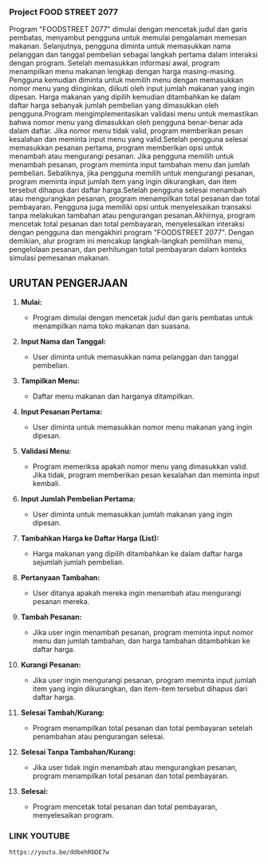 ### Project FOOD STREET 2077

Program "FOODSTREET 2077" dimulai dengan mencetak judul dan garis pembatas, menyambut pengguna untuk memulai pengalaman memesan makanan. Selanjutnya, pengguna diminta untuk memasukkan nama pelanggan dan tanggal pembelian sebagai langkah pertama dalam interaksi dengan program.
Setelah memasukkan informasi awal, program menampilkan menu makanan lengkap dengan harga masing-masing. Pengguna kemudian diminta untuk memilih menu dengan memasukkan nomor menu yang diinginkan, diikuti oleh input jumlah makanan yang ingin dipesan. Harga makanan yang dipilih kemudian ditambahkan ke dalam daftar harga sebanyak jumlah pembelian yang dimasukkan oleh pengguna.Program mengimplementasikan validasi menu untuk memastikan bahwa nomor menu yang dimasukkan oleh pengguna benar-benar ada dalam daftar. Jika nomor menu tidak valid, program memberikan pesan kesalahan dan meminta input menu yang valid.Setelah pengguna selesai memasukkan pesanan pertama, program memberikan opsi untuk menambah atau mengurangi pesanan. Jika pengguna memilih untuk menambah pesanan, program meminta input tambahan menu dan jumlah pembelian. Sebaliknya, jika pengguna memilih untuk mengurangi pesanan, program meminta input jumlah item yang ingin dikurangkan, dan item tersebut dihapus dari daftar harga.Setelah pengguna selesai menambah atau mengurangkan pesanan, program menampilkan total pesanan dan total pembayaran. Pengguna juga memiliki opsi untuk menyelesaikan transaksi tanpa melakukan tambahan atau pengurangan pesanan.Akhirnya, program mencetak total pesanan dan total pembayaran, menyelesaikan interaksi dengan pengguna dan mengakhiri program "FOODSTREET 2077". Dengan demikian, alur program ini mencakup langkah-langkah pemilihan menu, pengelolaan pesanan, dan perhitungan total pembayaran dalam konteks simulasi pemesanan makanan.


## URUTAN PENGERJAAN
1. **Mulai:**
   - Program dimulai dengan mencetak judul dan garis pembatas untuk menampilkan nama toko makanan dan suasana.

2. **Input Nama dan Tanggal:**
   - User diminta untuk memasukkan nama pelanggan dan tanggal pembelian.

3. **Tampilkan Menu:**
   - Daftar menu makanan dan harganya ditampilkan.

4. **Input Pesanan Pertama:**
   - User diminta untuk memasukkan nomor menu makanan yang ingin dipesan.

5. **Validasi Menu:**
   - Program memeriksa apakah nomor menu yang dimasukkan valid. Jika tidak, program memberikan pesan kesalahan dan meminta input kembali.

6. **Input Jumlah Pembelian Pertama:**
   - User diminta untuk memasukkan jumlah makanan yang ingin dipesan.

7. **Tambahkan Harga ke Daftar Harga (List):**
   - Harga makanan yang dipilih ditambahkan ke dalam daftar harga sejumlah jumlah pembelian.

8. **Pertanyaan Tambahan:**
   - User ditanya apakah mereka ingin menambah atau mengurangi pesanan mereka.

9. **Tambah Pesanan:**
   - Jika user ingin menambah pesanan, program meminta input nomor menu dan jumlah tambahan, dan harga tambahan ditambahkan ke daftar harga.

10. **Kurangi Pesanan:**
    - Jika user ingin mengurangi pesanan, program meminta input jumlah item yang ingin dikurangkan, dan item-item tersebut dihapus dari daftar harga.

11. **Selesai Tambah/Kurang:**
    - Program menampilkan total pesanan dan total pembayaran setelah penambahan atau pengurangan selesai.

12. **Selesai Tanpa Tambahan/Kurang:**
    - Jika user tidak ingin menambah atau mengurangkan pesanan, program menampilkan total pesanan dan total pembayaran.

13. **Selesai:**
    - Program mencetak total pesanan dan total pembayaran, menyelesaikan program.



### LINK YOUTUBE
``` https://youtu.be/ddbehRbDE7w ```
